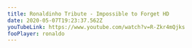 ```yaml
---
title: Ronaldinho Tribute - Impossible to Forget HD
date: 2020-05-07T19:23:37.562Z
youTubeLink: https://www.youtube.com/watch?v=R-Zkr4mQjks
fooPlayer: ronaldo
---
```


